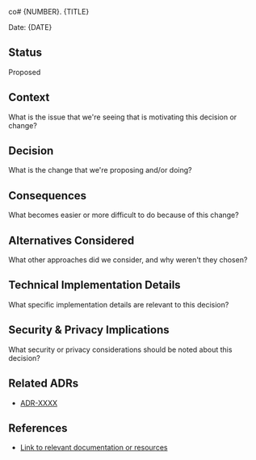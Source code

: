 co# {NUMBER}. {TITLE}

Date: {DATE}

## Status

Proposed

## Context

What is the issue that we're seeing that is motivating this decision or change?

## Decision

What is the change that we're proposing and/or doing?

## Consequences

What becomes easier or more difficult to do because of this change?

## Alternatives Considered

What other approaches did we consider, and why weren't they chosen?

## Technical Implementation Details

What specific implementation details are relevant to this decision?

## Security & Privacy Implications

What security or privacy considerations should be noted about this decision?

## Related ADRs

- [ADR-XXXX](xxxx-example.md)

## References

- [Link to relevant documentation or resources]()
